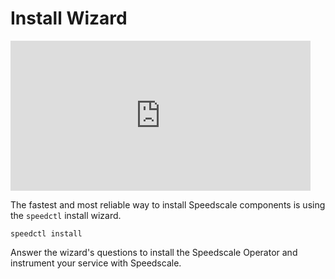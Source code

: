 
# Install Wizard

<iframe src="https://giphy.com/embed/TcdpZwYDPlWXC" width="480" height="240" frameBorder="0" class="giphy-embed" allowFullScreen></iframe><p><a href="https://giphy.com/gifs/reaction-laughing-lotr-TcdpZwYDPlWXC"></a></p>

The fastest and most reliable way to install Speedscale components is using the `speedctl` install wizard.

```
speedctl install
```

Answer the wizard's questions to install the Speedscale Operator and instrument your service with Speedscale.

